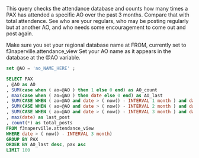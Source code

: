This query checks the attendance database and counts how many times a PAX has attended a specific AO over the past 3 months. Compare that with total attendence. See who are your regulars, who may be posting regularly but at another AO, and who needs some encouragement to come out and post again.

Make sure you set your regional database name at FROM, currently set to f3naperville.attendance_view
Set your AO name as it appears in the database at the @AO variable.

```sql
set @AO = 'ao_NAME_HERE' ;

SELECT PAX
, @AO as AO
, SUM(case when ( ao=@AO ) then 1 else 0 end) as AO_count
, max(case when ( ao=@AO ) then date else 0 end) as AO_last
, SUM(CASE WHEN ( ao=@AO and date > ( now() - INTERVAL 1 month ) and date <= ( now() ) ) THEN 1 ELSE 0 END) as 1_month
, SUM(CASE WHEN ( ao=@AO and date > ( now() - INTERVAL 2 month ) and date <= ( now() - INTERVAL 1 month ) ) THEN 1 ELSE 0 END) as 2_months
, SUM(CASE WHEN ( ao=@AO and date > ( now() - INTERVAL 3 month ) and date <= ( now() - INTERVAL 2 month ) ) THEN 1 ELSE 0 END) as 3_months
, max(date) as last_post
, count(*) as total_posts
FROM f3naperville.attendance_view
WHERE date > ( now() - INTERVAL 3 month)
GROUP BY PAX
ORDER BY AO_last desc, pax asc
LIMIT 100
```
